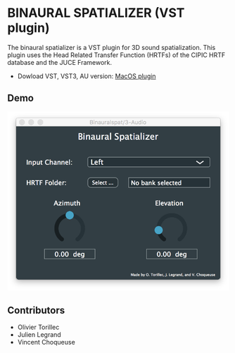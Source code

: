 # BINAURAL SPATIALIZER (VST plugin)

The binaural spatializer is a VST plugin for 3D sound spatialization. This plugin uses the Head Related Transfer Function (HRTFs) of the CIPIC HRTF database and the JUCE Framework.

* Dowload VST, VST3, AU version: [MacOS plugin](https://s3-eu-west-1.amazonaws.com/choqueuse/applications/binaural_spatializer/Binaural_Spatializer_MacOS.zip)

## Demo

[![Binaural Spatializer](screenshot.png)](https://www.youtube.com/watch?v=iSpzV2M7QQc)


## Contributors

* Olivier Torillec
* Julien Legrand
* Vincent Choqueuse
